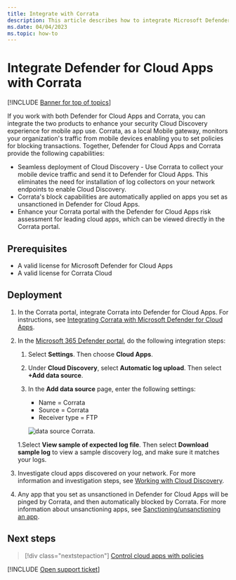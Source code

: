 ```yaml
---
title: Integrate with Corrata
description: This article describes how to integrate Microsoft Defender for Cloud Apps with Corrata for seamless Cloud Discovery and automated block of unsanctioned apps.
ms.date: 04/04/2023
ms.topic: how-to
---
```

# Integrate Defender for Cloud Apps with Corrata

[!INCLUDE [Banner for top of topics](includes/banner.md)]

If you work with both Defender for Cloud Apps and Corrata, you can integrate the two products to enhance your security Cloud Discovery experience for mobile app use. Corrata, as a local Mobile gateway, monitors your organization's traffic from mobile devices enabling you to set policies for blocking transactions. Together, Defender for Cloud Apps and Corrata provide the following capabilities:

- Seamless deployment of Cloud Discovery - Use Corrata to collect your mobile device traffic and send it to Defender for Cloud Apps. This eliminates the need for installation of log collectors on your network endpoints to enable Cloud Discovery.
- Corrata's block capabilities are automatically applied on apps you set as unsanctioned in Defender for Cloud Apps.
- Enhance your Corrata portal with the Defender for Cloud Apps risk assessment for leading cloud apps, which can be viewed directly in the Corrata portal.

## Prerequisites

- A valid license for Microsoft Defender for Cloud Apps
- A valid license for Corrata Cloud

## Deployment

1. In the Corrata portal, integrate Corrata into Defender for Cloud Apps. For instructions, see [Integrating Corrata with Microsoft Defender for Cloud Apps](https://corrata.com/microsoft-mcas-onboarding/).
1. In the [Microsoft 365 Defender portal](https://security.microsoft.com/), do the following integration steps:
    1. Select **Settings**. Then choose **Cloud Apps**.
    1. Under **Cloud Discovery**, select **Automatic log upload**. Then select **+Add data source**.
    1. In the **Add data source** page, enter the following settings:

        - Name = Corrata
        - Source = Corrata
        - Receiver type = FTP

        ![data source Corrata.](media/data-source-corrata.png)

    1.Select **View sample of expected log file**. Then select **Download sample log** to view a sample discovery log, and make sure it matches your logs.

1. Investigate cloud apps discovered on your network. For more information and investigation steps, see [Working with Cloud Discovery](working-with-cloud-discovery-data.md).

1. Any app that you set as unsanctioned in Defender for Cloud Apps will be pinged by Corrata, and then automatically blocked by Corrata. For more information about unsanctioning apps, see [Sanctioning/unsanctioning an app](governance-discovery.md#sanctioningunsanctioning-an-app).

## Next steps

> [!div class="nextstepaction"]
> [Control cloud apps with policies](control-cloud-apps-with-policies.md)

[!INCLUDE [Open support ticket](includes/support.md)]
